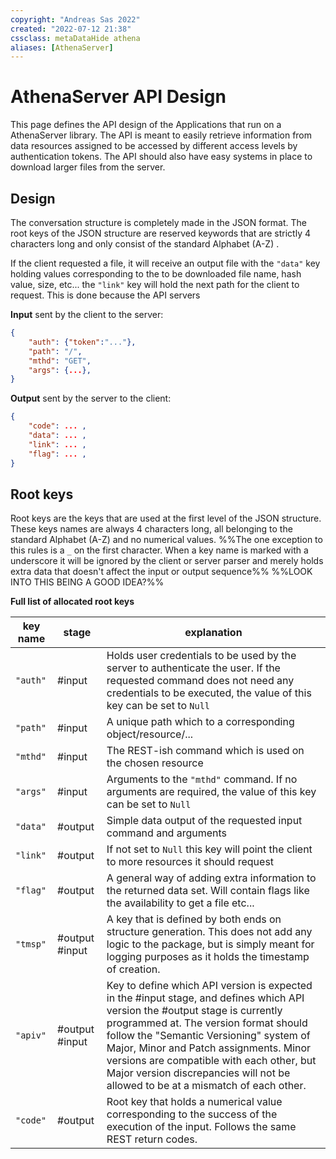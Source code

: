 ```yaml
---
copyright: "Andreas Sas 2022"
created: "2022-07-12 21:38"
cssclass: metaDataHide athena
aliases: [AthenaServer]
---
```


# AthenaServer API Design
This page defines the API design of the Applications that run on a AthenaServer library.
The API is meant to easily retrieve information from data resources assigned to be accessed by different access levels by authentication tokens.
The API should also have easy systems in place to download larger files from the server.

## Design
The conversation structure is completely made in the JSON format.
The root keys of the JSON structure are reserved keywords that are strictly 4 characters long and only consist of the standard Alphabet (A-Z) .

If the client requested a file, it will receive an output file with the `"data"` key holding values corresponding to the to be downloaded file name, hash value, size, etc... the `"link"` key will hold the next path for the client to request. This is done because the API servers 


**Input** sent by the client to the server:

```json
{
    "auth": {"token":"..."},
    "path": "/",
    "mthd": "GET",
    "args": {...},
}
```

**Output** sent by the server to the client:
```json
{
    "code": ... ,
    "data": ... ,
    "link": ... , 
    "flag": ... , 
}
```

## Root keys
Root keys are the keys that are used at the first level of the JSON structure. These keys names are always 4 characters long, all belonging to the standard Alphabet (A-Z) and no numerical values. 
%%The one exception to this rules is a `_` on the first character. When a key name is marked with a underscore it will be ignored by the client or server parser and merely holds extra data that doesn't affect the input or output sequence%% %%LOOK INTO THIS BEING A GOOD IDEA?%% 

**Full list of allocated root keys**

| key name | stage          | explanation                                                                                                                                                                                                                                                                                                                                                                                 |
| -------- | -------------- | ------------------------------------------------------------------------------------------------------------------------------------------------------------------------------------------------------------------------------------------------------------------------------------------------------------------------------------------------------------------------------------------- |
| `"auth"` | #input         | Holds user credentials to be used by the server to authenticate the user. If the requested command does not need any credentials to be executed, the value of this key can be set to `Null`                                                                                                                                                                                                 |
| `"path"` | #input         | A unique path which to a corresponding object/resource/...                                                                                                                                                                                                                                                                                                                                  |
| `"mthd"` | #input         | The REST-ish command which is used on the chosen resource                                                                                                                                                                                                                                                                                                                                   |
| `"args"` | #input         | Arguments to the `"mthd"` command. If no arguments are required, the value of this key can be set to `Null`                                                                                                                                                                                                                                                                                 |
| `"data"` | #output        | Simple data output of the requested input command and arguments                                                                                                                                                                                                                                                                                                                             |
| `"link"` | #output        | If not set to `Null` this key will point the client to more resources it should request                                                                                                                                                                                                                                                                                                     |
| `"flag"` | #output        | A general way of adding extra information to the returned data set. Will contain flags like the availability to get a file etc...                                                                                                                                                                                                                                                           |
| `"tmsp"` | #output #input | A key that is defined by both ends on structure generation. This does not add any logic to the package, but is simply meant for logging purposes as it holds the timestamp of creation.                                                                                                                                                                                                     |
| `"apiv"` | #output #input | Key to define which API version is expected in the #input stage, and defines which API version the #output stage is currently programmed at. The version format should follow the "Semantic Versioning" system of Major, Minor and Patch assignments. Minor versions are compatible with each other, but Major version discrepancies will not be allowed to be at a mismatch of each other. |
| `"code"` | #output        | Root key that holds a numerical value corresponding to the success of the execution of the input. Follows the same REST return codes.                                                                                                                                                                                                                                                                                                                                                                                   |

